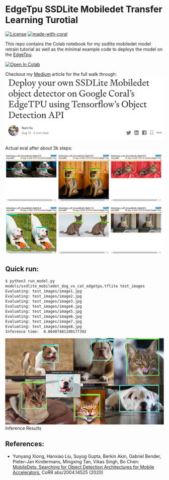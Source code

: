 # EdgeTpu SSDLite Mobiledet Transfer Learning Turotial
[![License](https://img.shields.io/badge/License-Apache%202.0-blue.svg)](https://opensource.org/licenses/Apache-2.0)
[![made-with-coral](https://img.shields.io/badge/Made%20with-Coral-orange)](https://coral.ai/)


This repo contains the Colab notebook for my ssdlite mobiledet model retrain tutorial as well as the minimal example code to deploys the model on the [EdgeTpu](https://coral.ai).

[![Open In Colab](https://colab.research.google.com/assets/colab-badge.svg)](https://colab.research.google.com/github/Namburger/edgetpu-ssdlite-mobiledet-retrain/blob/master/ssdlite_mobiledet_transfer_learning_cat_vs_dog.ipynb)

Checkout my [Medium](https://medium.com/@namvu1291/deploy-your-own-ssdlite-mobiledet-object-detector-on-google-corals-edgetpu-using-tensorflow-s-f41f1e3360c8) article for the full walk through:
[<img dth="777" src="https://github.com/Namburger/edgetpu-ssdlite-mobiledet-retrain/blob/master/assets/medium.png">](https://medium.com/@namvu1291/deploy-your-own-ssdlite-mobiledet-object-detector-on-google-corals-edgetpu-using-tensorflow-s-f41f1e3360c8)

Actual eval after about 3k steps:
[<img dth="777" src="https://github.com/Namburger/edgetpu-ssdlite-mobiledet-retrain/blob/master/assets/eval.png">](https://medium.com/@namvu1291/deploy-your-own-ssdlite-mobiledet-object-detector-on-google-corals-edgetpu-using-tensorflow-s-f41f1e3360c8)

## Quick run:
```
$ python3 run_model.py models/ssdlite_mobiledet_dog_vs_cat_edgetpu.tflite test_images
Evaluating: test_images/image1.jpg
Evaluating: test_images/image2.jpg
Evaluating: test_images/image3.jpg
Evaluating: test_images/image4.jpg
Evaluating: test_images/image5.jpg
Evaluating: test_images/image6.jpg
Evaluating: test_images/image7.jpg
Evaluating: test_images/image8.jpg
Inference time:  0.06407481100177392
```

[<img dth="777" src="https://github.com/Namburger/edgetpu-ssdlite-mobiledet-retrain/blob/master/assets/inference.png">]()
Inference Results


## References:
* Yunyang Xiong, Hanxiao Liu, Suyog Gupta, Berkin Akin, Gabriel Bender, Pieter-Jan Kindermans, Mingxing Tan, Vikas Singh, Bo Chen:
[MobileDets: Searching for Object Detection Architectures for Mobile Accelerators.](https://arxiv.org/abs/2004.14525) CoRR abs/2004.14525 (2020)
